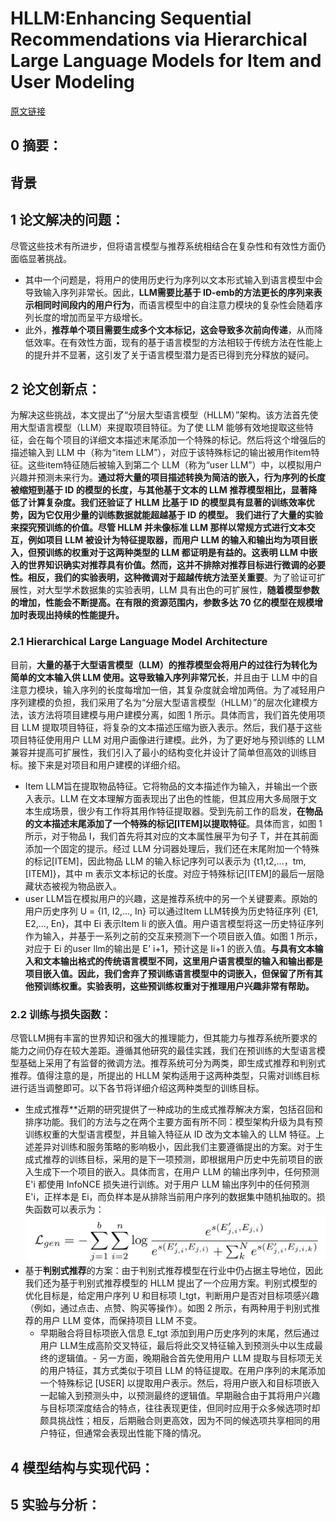# HLLM:Enhancing Sequential Recommendations via Hierarchical Large Language Models for Item and User Modeling
[原文链接]([2409.12740](https://arxiv.org/pdf/2409.12740))
## 0 摘要：


## 背景


## 1 论文解决的问题：
尽管这些技术有所进步，但将语言模型与推荐系统相结合在复杂性和有效性方面仍面临显著挑战。
* 其中一个问题是，将用户的使用历史行为序列以文本形式输入到语言模型中会导致输入序列非常长。因此，**LLM需要比基于 ID-emb的方法更长的序列来表示相同时间段内的用户行为**，而语言模型中的自注意力模块的复杂性会随着序列长度的增加而呈平方级增长。
* 此外，**推荐单个项目需要生成多个文本标记，这会导致多次前向传递**，从而降低效率。在有效性方面，现有的基于语言模型的方法相较于传统方法在性能上的提升并不显著，这引发了关于语言模型潜力是否已得到充分释放的疑问。

## 2 论文创新点：
为解决这些挑战，本文提出了“分层大型语言模型（HLLM）”架构。该方法首先使用大型语言模型（LLM）来提取项目特征。为了使 LLM 能够有效地提取这些特征，会在每个项目的详细文本描述末尾添加一个特殊的标记。然后将这个增强后的描述输入到 LLM 中（称为“item  LLM”），对应于该特殊标记的输出被用作item特征。这些item特征随后被输入到第二个 LLM（称为“user  LLM”）中，以模拟用户兴趣并预测未来行为。**通过将大量的项目描述转换为简洁的嵌入，行为序列的长度被缩短到基于 ID 的模型的长度，与其他基于文本的 LLM 推荐模型相比，显著降低了计算复杂度。**我们还验证了 HLLM 比基于 ID 的模型具有显著的训练效率优势，因为它仅用少量的训练数据就能超越基于 ID 的模型。
我们进行了大量的实验来探究预训练的价值。尽管 HLLM 并未像标准 LLM 那样以常规方式进行文本交互，例如项目 LLM 被设计为特征提取器，而用户 LLM 的输入和输出均为项目嵌入，但预训练的权重对于这两种类型的 LLM 都证明是有益的。这表明 LLM 中嵌入的世界知识确实对推荐具有价值。然而，这并不排除对推荐目标进行微调的必要性。相反，我们的实验表明，这种**微调对于超越传统方法至关重要**。为了验证可扩展性，对大型学术数据集的实验表明，LLM 具有出色的可扩展性，**随着模型参数的增加，性能会不断提高。在有限的资源范围内，参数多达 70 亿的模型在规模增加时表现出持续的性能提升。**

### 2.1 Hierarchical Large Language Model Architecture
目前，**大量的基于大型语言模型（LLM）的推荐模型会将用户的过往行为转化为简单的文本输入供 LLM 使用。这导致输入序列非常冗长**，并且由于 LLM 中的自注意力模块，输入序列的长度每增加一倍，其复杂度就会增加两倍。为了减轻用户序列建模的负担，我们采用了名为“分层大型语言模型（HLLM）”的层次化建模方法，该方法将项目建模与用户建模分离，如图 1 所示。具体而言，我们首先使用项目 LLM 提取项目特征，将复杂的文本描述压缩为嵌入表示。然后，我们基于这些项目特征使用用户 LLM 对用户画像进行建模。此外，为了更好地与预训练的 LLM 兼容并提高可扩展性，我们引入了最小的结构变化并设计了简单但高效的训练目标。接下来是对项目和用户建模的详细介绍。
 * Item LLM旨在提取物品特征。它将物品的文本描述作为输入，并输出一个嵌入表示。LLM 在文本理解方面表现出了出色的性能，但其应用大多局限于文本生成场景，很少有工作将其用作特征提取器。受到先前工作的启发，**在物品的文本描述末尾添加了一个特殊的标记[ITEM]以提取特征**。具体而言，如图 1 所示，对于物品 I，我们首先将其对应的文本属性展平为句子 T，并在其前面添加一个固定的提示。经过 LLM 分词器处理后，我们还在末尾附加一个特殊的标记[ITEM]，因此物品 LLM 的输入标记序列可以表示为 {t1,t2,...，tm,[ITEM]}，其中 m 表示文本标记的长度。对应于特殊标记[ITEM]的最后一层隐藏状态被视为物品嵌入。
 * user LLM旨在模拟用户的兴趣，这是推荐系统中的另一个关键要素。原始的用户历史序列 U = {I1, I2,..., In} 可以通过Item LLM转换为历史特征序列 {E1, E2,..., En}，其中 Ei 表示Item Ii 的嵌入值。用户语言模型将这一历史特征序列作为输入，并基于一系列之前的交互来预测下一个项目嵌入值。如图 1 所示，对应于 Ei 的user llm的输出是 E' i+1，预计这是 Ii+1 的嵌入值。**与具有文本输入和文本输出格式的传统语言模型不同，这里用户语言模型的输入和输出都是项目嵌入值。因此，我们舍弃了预训练语言模型中的词嵌入，但保留了所有其他预训练权重。实验表明，这些预训练权重对于推理用户兴趣非常有帮助。**
### 2.2 训练与损失函数：
尽管LLM拥有丰富的世界知识和强大的推理能力，但其能力与推荐系统所要求的能力之间仍存在较大差距。遵循其他研究的最佳实践，我们在预训练的大型语言模型基础上采用了有监督的微调方法。推荐系统可分为两类，即生成式推荐和判别式推荐。值得注意的是，所提出的 HLLM 架构适用于这两种类型，只需对训练目标进行适当调整即可。以下各节将详细介绍这两种类型的训练目标。
- 生成式推荐**近期的研究提供了一种成功的生成式推荐解决方案，包括召回和排序功能。我们的方法与之在两个主要方面有所不同：模型架构升级为具有预训练权重的大型语言模型，并且输入特征从 ID 改为文本输入的 LLM 特征。上述差异对训练和服务策略的影响极小，因此我们主要遵循提出的方案。对于生成式推荐的训练目标，采用的是下一项预测，即根据用户历史中先前项目的嵌入生成下一个项目的嵌入。具体而言，在用户 LLM 的输出序列中，任何预测 E'i 都使用 InfoNCE 损失进行训练。对于用户 LLM 输出序列中的任何预测 E'i，正样本是 Ei，而负样本是从排除当前用户序列的数据集中随机抽取的。损失函数可以表示为：
![输入图片说明](/imgs/2025-09-07/sEbhXfbMZdLWAw73.png)
- 基于**判别式推荐**的方案：由于判别式推荐模型在行业中仍占据主导地位，因此我们还为基于判别式推荐模型的 HLLM 提出了一个应用方案。判别式模型的优化目标是，给定用户序列 U 和目标项 I_tgt，判断用户是否对目标项感兴趣（例如，通过点击、点赞、购买等操作）。如图 2 所示，有两种用于判别式推荐的用户 LLM 变体，而保持项目 LLM 不变。
   - 早期融合将目标项嵌入信息 E_tgt 添加到用户历史序列的末尾，然后通过用户 LLM生成高阶交叉特征，最后将此交叉特征输入到预测头中以生成最终的逻辑值。- 另一方面，晚期融合首先使用用户 LLM 提取与目标项无关的用户特征，其方式类似于项目 LLM 的特征提取。在用户序列的末尾添加一个特殊标记 [USER] 以提取用户表示。然后，将用户嵌入和目标项嵌入一起输入到预测头中，以预测最终的逻辑值。早期融合由于其将用户兴趣与目标项深度结合的特点，往往表现更佳，但同时应用于众多候选项时却颇具挑战性；相反，后期融合则更高效，因为不同的候选项共享相同的用户特征，但通常会表现出性能下降的情况。
## 4 模型结构与实现代码：


## 5 实验与分析：

<!--stackedit_data:
eyJoaXN0b3J5IjpbNjUyNjg0ODQsNzgyMjc0ODg0LDQ4NzY5MT
ExNl19
-->